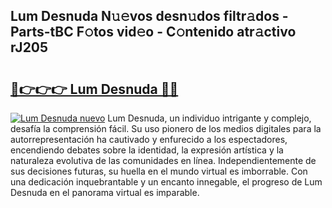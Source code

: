 ## Lum Desnuda N𝚞𝚎vos desn𝚞dos filtr𝚊dos - Parts-tBC F𝚘tos vid𝚎o - C𝚘ntenido atr𝚊ctivo rJ205

# <h2><a href="http://mb7v7rn.tromn.icu/?c=Lum+Desnuda">🔗👉👉👉 Lum Desnuda 🔗🔗</a></h2>

[![Lum Desnuda nuevo](https://i.imgur.com/pEAQMta.gif)](http://mb7v7rn.tromn.icu/?c=Lum+Desnuda)
Lum Desnuda, un individuo intrigante y complejo, desafía la comprensión fácil. Su uso pionero de los medios digitales para la autorrepresentación ha cautivado y enfurecido a los espectadores, encendiendo debates sobre la identidad, la expresión artística y la naturaleza evolutiva de las comunidades en línea. Independientemente de sus decisiones futuras, su huella en el mundo virtual es imborrable. Con una dedicación inquebrantable y un encanto innegable, el progreso de Lum Desnuda en el panorama virtual es imparable.
